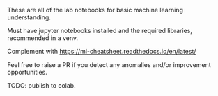 These are all of the lab notebooks for basic machine learning understanding.

Must have jupyter notebooks installed and the required libraries, recommended in a venv.

Complement with https://ml-cheatsheet.readthedocs.io/en/latest/

Feel free to raise a PR if you detect any anomalies and/or improvement opportunities.

TODO: publish to colab.
